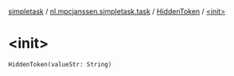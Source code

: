 [simpletask](../../index.md) / [nl.mpcjanssen.simpletask.task](../index.md) / [HiddenToken](index.md) / [&lt;init&gt;](.)

# &lt;init&gt;

`HiddenToken(valueStr: String)`